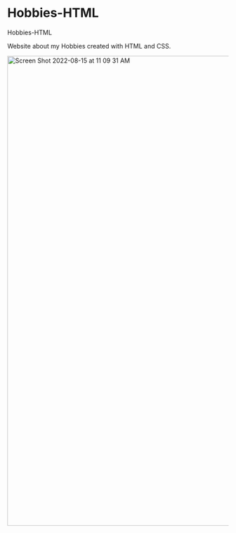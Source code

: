 # Hobbies-HTML
Hobbies-HTML

Website about my Hobbies created with HTML and CSS. 

<img width="1069" alt="Screen Shot 2022-08-15 at 11 09 31 AM" src="https://user-images.githubusercontent.com/101158128/184661891-d9bcd6c4-a450-4ff2-a52c-716d05008929.png">

